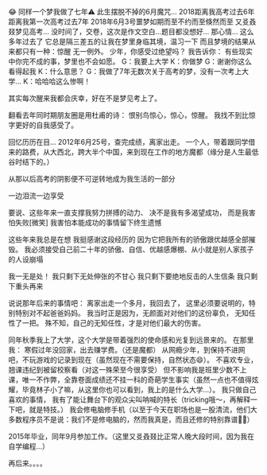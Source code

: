 😂
同样一个梦我做了七年⚠️
此生摆脱不掉的6月魔咒... 
2018距离我高考过去6年
距离我第一次高考过去7年
2018年6月3号噩梦如期而至不约而至倏然而至
又㕛叒叕梦见高考...
没时间了，交卷，这次是作文空白...题目都没想好...
那心情...
这么多年过去了
它总是隔三差五的让我在梦里身临其境，温习一下
而且梦境的结果从来都只有一种：惊醒
无一例外。
少年，你感受过绝望吗？
我告诉你：
有些现实中你完不成的事，梦里也不会如愿。
G：我要上大学
K：你做梦
G：谢谢你这么看得起我
K：什么意思？
G：我做了7年无数次关于高考的梦，没有一次考上大学...
K：哈哈哈这么惨啊！

其实每次醒来我都会庆幸，好在不是梦见考上了。

翻看去年同时期朋友圈是用杜甫的诗：
恨别鸟惊心，惊心，惊醒。
我找不到比惊字更好的自我感受了。

回忆历历在目...
2012年6月25号，查完成绩，离家出走。
一个人，带着跟同学借来的路费，从大西北，跨大半个中国，来到现在工作的地方魔都（缘分是人生最低谷时结下的。）

从那以后高考的阴影便不可逆转地成为我生活的一部分

一边泪流一边享受

要说、这些年来一直支撑我努力拼搏的动力、
决不是我有多渴望成功，
而是我害怕失败[微笑] 
我害怕本能成功的事情留下终生遗憾

这些年来我总是在想
我挺感谢这段经历的
因为它把我所有的骄傲跟优越感全部摧毁。
我必须接受自己前二十年的骄傲、自信、优越感爆棚、从小就是别人家孩子的人设崩塌

我一无是处！
我只剩下无处伸张的不甘心
我只剩下要绝地反击的人生信条
我只剩下重头再来


说说那年后来的事情吧：
离家出走一个多月，我回去了，
这里必须要说明的，特别特别对不起爸爸妈妈。
我当时正是因为，无颜面对对他们的这份辜负，
无知任性了一把。
殊不知，自己的无知任性，才是对他们最大的伤害。

同年秋季我上了大学，这个大学是带着强烈的使命感和光复到远景来的。
在那里我：
寒假过年没回家，出去赚学费。（还是魔都）
从网瘾少年，到保持不进网吧，不玩游戏的记录到现在（虽然现在不需要保持，自然状态😄）。
不喜欢专业，翘课违纪到被留校察看（对这一殊荣至今很享受）
但不影响我是班里少数不上课，唯一不作弊，全靠卷面成绩还不挂一科的奇葩学生事实（虽然一点也不值得炫耀，毕竟林子小了嘛，从这里你也可以看到，我上的是什么大学...）。
我只做自己喜欢的事情，
我有了能让舞台下的观众尖叫呐喊的特长（tricking哦～，再解释一下吧，就是特技。）
我会修电脑修手机（以至于今天在职场也是一股清流，他们大多数程序员不是说：我们不是修电脑的，然而我真是，而且还修的特别靠谱🤦‍♂️）

2015年毕业，同年9月参加工作。（这里又㕛叒叕比正常人晚大段时间，因为我在自学编程...）

再后来。。。。

